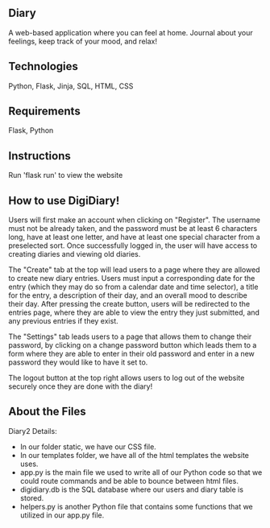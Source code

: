 ## Diary
A web-based application where you can feel at home. Journal about your feelings, keep track of your mood, and relax!

## Technologies
Python, Flask, Jinja, SQL, HTML, CSS

## Requirements
Flask, Python

## Instructions
Run 'flask run' to view the website

## How to use DigiDiary!
Users will first make an account when clicking on "Register". The username must not be already taken, and the password must be at least 6 characters long, have at least one letter, and have at least one special character from a preselected sort. Once successfully logged in, the user will have access to creating diaries and viewing old diaries.

The "Create" tab at the top will lead users to a page where they are allowed to create new diary entries. Users must input a corresponding date for the entry (which they may do so from a calendar date and time selector), a title for the entry, a description of their day, and an overall mood to describe their day. After pressing the create button, users will be redirected to the entries page, where they are able to view the entry they just submitted, and any previous entries if they exist.

The "Settings" tab leads users to a page that allows them to change their password, by clicking on a change password button which leads them to a form where they are able to enter in their old password and enter in a new password they would like to have it set to.

The logout button at the top right allows users to log out of the website securely once they are done with the diary!

## About the Files
Diary2 Details:

- In our folder static, we have our CSS file.
- In our templates folder, we have all of the html templates the website uses.
- app.py is the main file we used to write all of our Python code so that we could route commands and be able to bounce between html files.
- digidiary.db is the SQL database where our users and diary table is stored.
- helpers.py is another Python file that contains some functions that we utilized in our app.py file.

